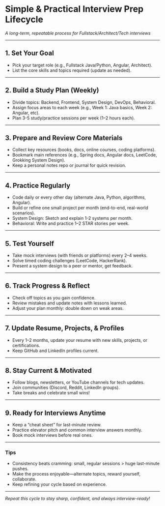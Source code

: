 # Simple & Practical Interview Prep Lifecycle
_A long-term, repeatable process for Fullstack/Architect/Tech interviews_

---

## 1. Set Your Goal
- Pick your target role (e.g., Fullstack Java/Python, Angular, Architect).
- List the core skills and topics required (update as needed).

---

## 2. Build a Study Plan (Weekly)
- Divide topics: Backend, Frontend, System Design, DevOps, Behavioral.
- Assign focus areas to each week (e.g., Week 1: Java basics, Week 2: Angular, etc).
- Plan 3-5 study/practice sessions per week (1–2 hours each).

---

## 3. Prepare and Review Core Materials
- Collect key resources (books, docs, online courses, coding platforms).
- Bookmark main references (e.g., Spring docs, Angular docs, LeetCode, Grokking System Design).
- Keep a personal notes repo or journal for quick revision.

---

## 4. Practice Regularly
- Code daily or every other day (alternate Java, Python, algorithms, Angular).
- Build or refine one small project per month (end-to-end, real-world scenarios).
- System Design: Sketch and explain 1-2 systems per month.
- Behavioral: Write and practice 1–2 STAR stories per week.

---

## 5. Test Yourself
- Take mock interviews (with friends or platforms) every 2–4 weeks.
- Solve timed coding challenges (LeetCode, HackerRank).
- Present a system design to a peer or mentor, get feedback.

---

## 6. Track Progress & Reflect
- Check off topics as you gain confidence.
- Review mistakes and update notes with lessons learned.
- Adjust your plan monthly: double down on weak areas.

---

## 7. Update Resume, Projects, & Profiles
- Every 1–2 months, update your resume with new skills, projects, or certifications.
- Keep GitHub and LinkedIn profiles current.

---

## 8. Stay Current & Motivated
- Follow blogs, newsletters, or YouTube channels for tech updates.
- Join communities (Discord, Reddit, LinkedIn groups).
- Take breaks and celebrate small wins!

---

## 9. Ready for Interviews Anytime
- Keep a “cheat sheet” for last-minute review.
- Practice elevator pitch and common interview answers monthly.
- Book mock interviews before real ones.

---

### Tips
- Consistency beats cramming: small, regular sessions > huge last-minute pushes.
- Make the process enjoyable—alternate topics, reward yourself, collaborate.
- Keep refining your cycle based on experience.

---

_Repeat this cycle to stay sharp, confident, and always interview-ready!_
